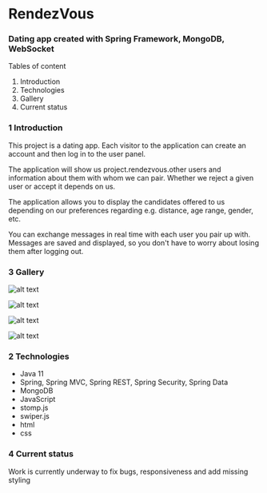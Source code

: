 # RendezVous

### Dating app created with Spring Framework, MongoDB, WebSocket

Tables of content
1. Introduction
2. Technologies
3. Gallery
4. Current status

### 1 Introduction

This project is a dating app. Each visitor to the application can create an account and then log in to the user panel.

The application will show us project.rendezvous.other users and information about them with whom we can pair. Whether we reject a given user or accept it depends on us.

The application allows you to display the candidates offered to us depending on our preferences regarding e.g. distance, age range, gender, etc.

You can exchange messages in real time with each user you pair up with. Messages are saved and displayed, so you don't have to worry about losing them after logging out.

### 3 Gallery

![alt text](https://github.com/MarcinMikolaj/images/blob/main/register1.jpg "Logo Title Text 1")

![alt text](https://github.com/MarcinMikolaj/images/blob/main/login2.JPG "Logo Title Text 1")

![alt text](https://github.com/MarcinMikolaj/images/blob/main/home1.JPG "Logo Title Text 1")

![alt text](https://github.com/MarcinMikolaj/images/blob/main/contact1.JPG "Logo Title Text 1")



### 2 Technologies
- Java 11
- Spring, Spring MVC, Spring REST, Spring Security, Spring Data
- MongoDB
- JavaScript
- stomp.js
- swiper.js
- html
- css

### 4 Current status

Work is currently underway to fix bugs, responsiveness and add missing styling

